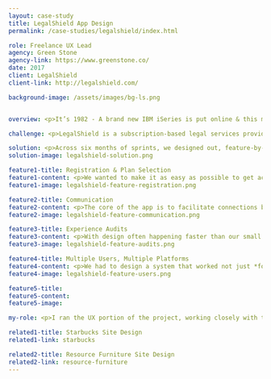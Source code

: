 ```yaml
---
layout: case-study
title: LegalShield App Design
permalink: /case-studies/legalshield/index.html

role: Freelance UX Lead
agency: Green Stone
agency-link: https://www.greenstone.co/
date: 2017
client: LegalShield
client-link: http://legalshield.com/

background-image: /assets/images/bg-ls.png


overview: <p>It’s 1982 - A brand new IBM iSeries is put online & this massive mainframe computer is going to solve all your problems. It’s 2017 - The IBM mainframe is still running the show. Updates take the system offline for a night, new members get batch uploaded daily, new features are nearly impossible to implement, old features require deep system knowledge. </p>

challenge: <p>LegalShield is a subscription-based legal services provider. It has been around for over 40 years, and the technology that the platform was built on had started to show its age. Our task was to re-design the experience on a new platform, from the ground up. This project was a “redesign” but felt much more like a new product launch.</p>

solution: <p>Across six months of sprints, we designed out, feature-by-feature an MVP experience across four different connected applications. Each step of the way required a careful balance of user, business and technology needs. </p>
solution-image: legalshield-solution.png

feature1-title: Registration & Plan Selection
feature1-content: <p>We wanted to make it as easy as possible to get access to membership. This included&#58; optimizing the registration form (x fields, down from xx fields), allowing for multiple registration paths & payment solutions. In addition to the registration, flows were designed to manage multiple account options.</p>
feature1-image: legalshield-feature-registration.png

feature2-title: Communication
feature2-content: <p>The core of the app is to facilitate connections between you and your attorney. We created a platform for communication between members & providers that supported messages & documentation of additional communication (phone calls, email), This same platform was able to be optimized from the outset to support multiple providers on a single case (with internal notes & different statuses). We looked at low, medium and high levels of exceptions (With high being implementation of dynamic/IA form creation).</p>
feature2-image: legalshield-feature-communication.png

feature3-title: Experience Audits
feature3-content: <p>With design often happening faster than our small development teams velocity, we were able to devote cycles to an in-depth exploration of different feature sets (app vs responsive web; freemium vs free-trial, onboarding, personalization) as well as real-time research on the work we were creating.</p>
feature3-image: legalshield-feature-audits.png

feature4-title: Multiple Users, Multiple Platforms
feature4-content: <p>We had to design a system that worked not just *for* multiple audiences, but *across* multiple platforms. Members would have a legal need & need to request communication with a law firm; law firms had to offload clients that they had conflicts with; operations staff had to support both members & providers as well as run metrics. A fourth group, associates, sold plans to members & had a complex set of business rules that needed to be accounted for & supported in the design system.</p>
feature4-image: legalshield-feature-users.png

feature5-title: 
feature5-content:
feature5-image: 

my-role: <p>I ran the UX portion of the project, working closely with the product owner & lead developer to define features, deliverables and the overall focus of the project. I worked with a mid-level UX designer & ensured a high-quality final product. </p><p>Our team was 100% remote with key players in Maine, Colorado, Washington, Oklahoma & NYC. We utilized a wide-variety of applications to facilitate design.</p>

related1-title: Starbucks Site Design
related1-link: starbucks

related2-title: Resource Furniture Site Design
related2-link: resource-furniture
---
```

